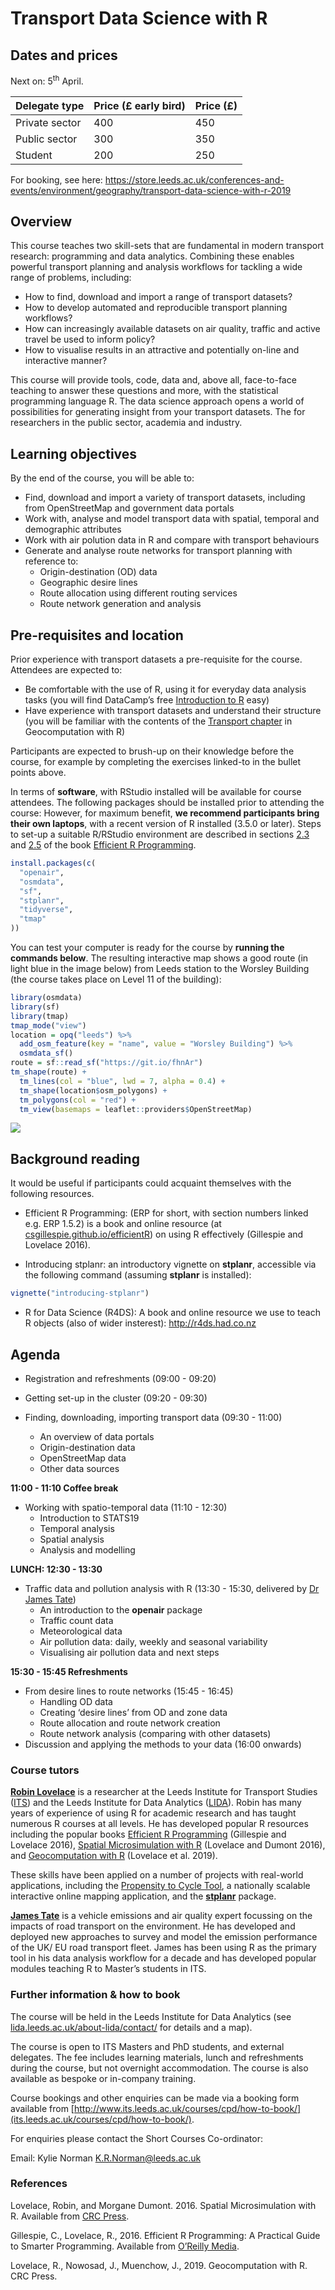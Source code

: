 
# Transport Data Science with R

## Dates and prices

Next on: 5<sup>th</sup> April.

| Delegate type  | Price (£ early bird) | Price (£) |
| -------------- | :------------------- | :-------- |
| Private sector | 400                  | 450       |
| Public sector  | 300                  | 350       |
| Student        | 200                  | 250       |

For booking, see here:
<https://store.leeds.ac.uk/conferences-and-events/environment/geography/transport-data-science-with-r-2019>

<!-- ![](../figures/costs1.png) -->

## Overview

This course teaches two skill-sets that are fundamental in modern
transport research: programming and data analytics. Combining these
enables powerful transport planning and analysis workflows for tackling
a wide range of problems, including:

  - How to find, download and import a range of transport datasets?
  - How to develop automated and reproducible transport planning
    workflows?
  - How can increasingly available datasets on air quality, traffic and
    active travel be used to inform policy?
  - How to visualise results in an attractive and potentially on-line
    and interactive manner?

This course will provide tools, code, data and, above all, face-to-face
teaching to answer these questions and more, with the statistical
programming language R. The data science approach opens a world of
possibilities for generating insight from your transport datasets. The
for researchers in the public sector, academia and industry.

## Learning objectives

By the end of the course, you will be able to:

  - Find, download and import a variety of transport datasets, including
    from OpenStreetMap and government data portals
  - Work with, analyse and model transport data with spatial, temporal
    and demographic attributes
  - Work with air polution data in R and compare with transport
    behaviours
  - Generate and analyse route networks for transport planning with
    reference to:
      - Origin-destination (OD) data
      - Geographic desire lines
      - Route allocation using different routing services
      - Route network generation and analysis

## Pre-requisites and location

Prior experience with transport datasets a pre-requisite for the course.
Attendees are expected to:

  - Be comfortable with the use of R, using it for everyday data
    analysis tasks (you will find DataCamp’s free [Introduction to
    R](https://www.datacamp.com/courses/free-introduction-to-r) easy)
  - Have experience with transport datasets and understand their
    structure (you will be familiar with the contents of the [Transport
    chapter](https://geocompr.robinlovelace.net/transport.html) in
    Geocomputation with R)

Participants are expected to brush-up on their knowledge before the
course, for example by completing the exercises linked-to in the bullet
points above.

In terms of **software**, with RStudio installed will be available for
course attendees. The following packages should be installed prior to
attending the course: However, for maximum benefit, **we recommend
participants bring their own laptops**, with a recent version of R
installed (3.5.0 or later). Steps to set-up a suitable R/RStudio
environment are described in sections
[2.3](https://csgillespie.github.io/efficientR/set-up.html#r-version)
and [2.5](https://csgillespie.github.io/efficientR/set-up.html#rstudio)
of the book [Efficient R
Programming](https://csgillespie.github.io/efficientR/set-up.html).

``` r
install.packages(c(
  "openair",
  "osmdata",
  "sf",
  "stplanr",
  "tidyverse",
  "tmap"
))
```

You can test your computer is ready for the course by **running the
commands below**. The resulting interactive map shows a good route (in
light blue in the image below) from Leeds station to the Worsley
Building (the course takes place on Level 11 of the building):

``` r
library(osmdata)
library(sf)
library(tmap)
tmap_mode("view")
location = opq("leeds") %>% 
  add_osm_feature(key = "name", value = "Worsley Building") %>% 
  osmdata_sf()
route = sf::read_sf("https://git.io/fhnAr")
tm_shape(route) +
  tm_lines(col = "blue", lwd = 7, alpha = 0.4) +
  tm_shape(location$osm_polygons) +
  tm_polygons(col = "red") +
  tm_view(basemaps = leaflet::providers$OpenStreetMap)
```

![](tds-oneday_files/figure-gfm/unnamed-chunk-2-1.png)<!-- -->

## Background reading

It would be useful if participants could acquaint themselves with the
following resources.

  - Efficient R Programming: (ERP for short, with section numbers linked
    e.g. ERP 1.5.2) is a book and online resource (at
    [csgillespie.github.io/efficientR](https://csgillespie.github.io/efficientR))
    on using R effectively (Gillespie and Lovelace 2016).

  - Introducing stplanr: an introductory vignette on **stplanr**,
    accessible via the following command (assuming **stplanr** is
    installed):

<!-- end list -->

``` r
vignette("introducing-stplanr")
```

  - R for Data Science (R4DS): A book and online resource we use to
    teach R objects (also of wider insterest): <http://r4ds.had.co.nz>

## Agenda

  - Registration and refreshments (09:00 - 09:20)

  - Getting set-up in the cluster (09:20 - 09:30)

  - Finding, downloading, importing transport data (09:30 - 11:00)
    
      - An overview of data portals
      - Origin-destination data
      - OpenStreetMap data
      - Other data sources

**11:00 - 11:10 Coffee break**

  - Working with spatio-temporal data (11:10 - 12:30)
      - Introduction to STATS19
      - Temporal analysis
      - Spatial analysis
      - Analysis and modelling

**LUNCH: 12:30 - 13:30**

  - Traffic data and pollution analysis with R (13:30 - 15:30, delivered
    by [Dr James Tate](http://www.its.leeds.ac.uk/people/j.tate))
      - An introduction to the **openair** package
      - Traffic count data
      - Meteorological data
      - Air pollution data: daily, weekly and seasonal variability
      - Visualising air pollution data and next steps

**15:30 - 15:45 Refreshments**

  - From desire lines to route networks (15:45 - 16:45)
      - Handling OD data
      - Creating ‘desire lines’ from OD and zone data
      - Route allocation and route network creation
      - Route network analysis (comparing with other datasets)
  - Discussion and applying the methods to your data (16:00 onwards)

### Course tutors

**[Robin Lovelace](http://robinlovelace.net/)** is a researcher at the
Leeds Institute for Transport Studies
([ITS](http://www.its.leeds.ac.uk/)) and the Leeds Institute for Data
Analytics ([LIDA](http://lida.leeds.ac.uk/about-lida/contact/)). Robin
has many years of experience of using R for academic research and has
taught numerous R courses at all levels. He has developed popular R
resources including the popular books [Efficient R
Programming](http://shop.oreilly.com/product/0636920047995.do)
(Gillespie and Lovelace 2016), [Spatial Microsimulation with
R](https://github.com/Robinlovelace/spatial-microsim-book) (Lovelace and
Dumont 2016), and [Geocomputation with
R](https://geocompr.robinlovelace.net/) (Lovelace et al. 2019).

These skills have been applied on a number of projects with real-world
applications, including the [Propensity to Cycle
Tool](http://www.pct.bike/), a nationally scalable interactive online
mapping application, and the
[**stplanr**](https://github.com/ropensci/stplanr) package.

**[James Tate](http://www.its.leeds.ac.uk/people/j.tate)** is a vehicle
emissions and air quality expert focussing on the impacts of road
transport on the environment. He has developed and deployed new
approaches to survey and model the emission performance of the UK/ EU
road transport fleet. James has been using R as the primary tool in his
data analysis workflow for a decade and has developed popular modules
teaching R to Master’s students in ITS.

### Further information & how to book

The course will be held in the Leeds Institute for Data Analytics (see
[lida.leeds.ac.uk/about-lida/contact/](http://lida.leeds.ac.uk/about-lida/contact/)
for details and a map).

The course is open to ITS Masters and PhD students, and external
delegates. The fee includes learning materials, lunch and refreshments
during the course, but not overnight accommodation. The course is also
available as bespoke or in-company training.

Course bookings and other enquiries can be made via a booking form
available from
[http://www.its.leeds.ac.uk/courses/cpd/how-to-book/](its.leeds.ac.uk/courses/cpd/how-to-book/).

For enquiries please contact the Short Courses Co-ordinator:

Email: Kylie Norman <K.R.Norman@leeds.ac.uk>

### References

Lovelace, Robin, and Morgane Dumont. 2016. Spatial Microsimulation with
R. Available from [CRC
Press](https://www.crcpress.com/Spatial-Microsimulation-with-R/Lovelace-Dumont/9781498711548).

Gillespie, C., Lovelace, R., 2016. Efficient R Programming: A Practical
Guide to Smarter Programming. Available from [O’Reilly
Media](http://shop.oreilly.com/product/0636920047995.do).

Lovelace, R., Nowosad, J., Muenchow, J., 2019. Geocomputation with R.
CRC
Press.

<!-- Background reading “A (very) short introduction to R”, Paul Torfs & Claudia Brauer -->

<!-- http://cran.r-project.org/doc/contrib/Torfs+Brauer-Short-R-Intro.pdf -->

<!-- ### Course home-page -->

<!-- For more information on the course, please see here: https://github.com/Robinlovelace/Creating-maps-in-R -->

